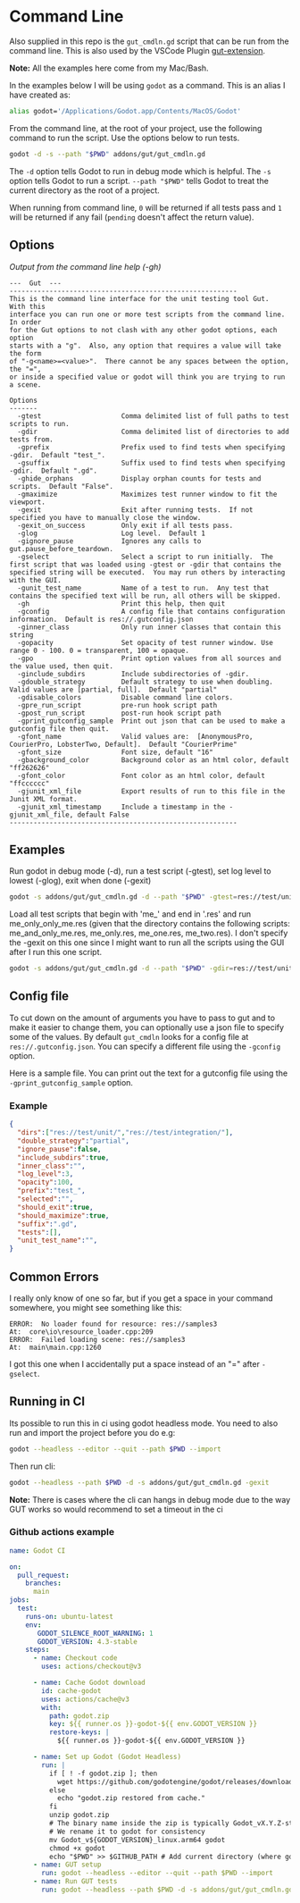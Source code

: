 # Command Line
Also supplied in this repo is the `gut_cmdln.gd` script that can be run from the command line.  This is also used by the VSCode Plugin [gut-extension](https://marketplace.visualstudio.com/items?itemName=bitwes.gut-extension).

__Note:__ All the examples here come from my Mac/Bash.

In the examples below I will be using `godot` as a command.  This is an alias I have created as:
```bash
alias godot='/Applications/Godot.app/Contents/MacOS/Godot'
```

From the command line, at the root of your project, use the following command to run the script.  Use the options below to run tests.

```bash
godot -d -s --path "$PWD" addons/gut/gut_cmdln.gd
```

The `-d` option tells Godot to run in debug mode which is helpful.  The `-s` option tells Godot to run a script. `--path "$PWD"` tells Godot to treat the current directory as the root of a project.

When running from command line, `0` will be returned if all tests pass and `1` will be returned if any fail (`pending` doesn't affect the return value).

## Options
_Output from the command line help (-gh)_
```
---  Gut  ---
---------------------------------------------------------
This is the command line interface for the unit testing tool Gut.  With this
interface you can run one or more test scripts from the command line.  In order
for the Gut options to not clash with any other godot options, each option
starts with a "g".  Also, any option that requires a value will take the form
of "-g<name>=<value>".  There cannot be any spaces between the option, the "=",
or inside a specified value or godot will think you are trying to run a scene.

Options
-------
  -gtest                    Comma delimited list of full paths to test scripts to run.
  -gdir                     Comma delimited list of directories to add tests from.
  -gprefix                  Prefix used to find tests when specifying -gdir.  Default "test_".
  -gsuffix                  Suffix used to find tests when specifying -gdir.  Default ".gd".
  -ghide_orphans            Display orphan counts for tests and scripts.  Default "False".
  -gmaximize                Maximizes test runner window to fit the viewport.
  -gexit                    Exit after running tests.  If not specified you have to manually close the window.
  -gexit_on_success         Only exit if all tests pass.
  -glog                     Log level.  Default 1
  -gignore_pause            Ignores any calls to gut.pause_before_teardown.
  -gselect                  Select a script to run initially.  The first script that was loaded using -gtest or -gdir that contains the specified string will be executed.  You may run others by interacting with the GUI.
  -gunit_test_name          Name of a test to run.  Any test that contains the specified text will be run, all others will be skipped.
  -gh                       Print this help, then quit
  -gconfig                  A config file that contains configuration information.  Default is res://.gutconfig.json
  -ginner_class             Only run inner classes that contain this string
  -gopacity                 Set opacity of test runner window. Use range 0 - 100. 0 = transparent, 100 = opaque.
  -gpo                      Print option values from all sources and the value used, then quit.
  -ginclude_subdirs         Include subdirectories of -gdir.
  -gdouble_strategy         Default strategy to use when doubling.  Valid values are [partial, full].  Default "partial"
  -gdisable_colors          Disable command line colors.
  -gpre_run_script          pre-run hook script path
  -gpost_run_script         post-run hook script path
  -gprint_gutconfig_sample  Print out json that can be used to make a gutconfig file then quit.
  -gfont_name               Valid values are:  [AnonymousPro, CourierPro, LobsterTwo, Default].  Default "CourierPrime"
  -gfont_size               Font size, default "16"
  -gbackground_color        Background color as an html color, default "ff262626"
  -gfont_color              Font color as an html color, default "ffcccccc"
  -gjunit_xml_file          Export results of run to this file in the Junit XML format.
  -gjunit_xml_timestamp     Include a timestamp in the -gjunit_xml_file, default False
---------------------------------------------------------
```

## Examples

Run godot in debug mode (-d), run a test script (-gtest), set log level to lowest (-glog), exit when done (-gexit)

```bash
godot -s addons/gut/gut_cmdln.gd -d --path "$PWD" -gtest=res://test/unit/sample_tests.gd -glog=1 -gexit
```

Load all test scripts that begin with 'me_' and end in '.res' and run me_only_only_me.res (given that the directory contains the following scripts:  me_and_only_me.res, me_only.res, me_one.res, me_two.res).  I don't specify the -gexit on this one since I might want to run all the scripts using the GUI after I run this one script.

```bash
godot -s addons/gut/gut_cmdln.gd -d --path "$PWD" -gdir=res://test/unit -gprefix=me_ -gsuffix=.res -gselect=only_me
```

## Config file
To cut down on the amount of arguments you have to pass to gut and to make it easier to change them, you can optionally use a json file to specify some of the values.  By default `gut_cmdln` looks for a config file at `res://.gutconfig.json`.  You can specify a different file using the `-gconfig` option.

Here is a sample file.  You can print out the text for a gutconfig file using the `-gprint_gutconfig_sample` option.
### Example
``` json
{
  "dirs":["res://test/unit/","res://test/integration/"],
  "double_strategy":"partial",
  "ignore_pause":false,
  "include_subdirs":true,
  "inner_class":"",
  "log_level":3,
  "opacity":100,
  "prefix":"test_",
  "selected":"",
  "should_exit":true,
  "should_maximize":true,
  "suffix":".gd",
  "tests":[],
  "unit_test_name":"",
}
```


## Common Errors
I really only know of one so far, but if you get a space in your command somewhere, you might see something like this:
```
ERROR:  No loader found for resource: res://samples3
At:  core\io\resource_loader.cpp:209
ERROR:  Failed loading scene: res://samples3
At:  main\main.cpp:1260
```
I got this one when I accidentally put a space instead of an "=" after `-gselect`.


## Running in CI

Its possible to run this in ci using godot headless mode. You need to also run and import the project before you do e.g:

```bash
godot --headless --editor --quit --path $PWD --import
```

Then run cli:

```bash
godot --headless --path $PWD -d -s addons/gut/gut_cmdln.gd -gexit
```

**Note:** There is cases where the cli can hangs in debug mode due to the way GUT works  so would recommend to set a timeout in the ci 

### Github actions example

```yaml
name: Godot CI

on:
  pull_request:
    branches:
      main
jobs:
  test:
    runs-on: ubuntu-latest
    env:
       GODOT_SILENCE_ROOT_WARNING: 1
       GODOT_VERSION: 4.3-stable
    steps:
      - name: Checkout code
        uses: actions/checkout@v3

      - name: Cache Godot download
        id: cache-godot
        uses: actions/cache@v3
        with:
          path: godot.zip
          key: ${{ runner.os }}-godot-${{ env.GODOT_VERSION }}
          restore-keys: |
            ${{ runner.os }}-godot-${{ env.GODOT_VERSION }}

      - name: Set up Godot (Godot Headless)
        run: |
          if [ ! -f godot.zip ]; then
            wget https://github.com/godotengine/godot/releases/download/${GODOT_VERSION}/Godot_v${GODOT_VERSION}_linux.x86_64.zip -O godot.zip
          else
            echo "godot.zip restored from cache."
          fi
          unzip godot.zip
          # The binary name inside the zip is typically Godot_vX.Y.Z-stable_linux.arm64
          # We rename it to godot for consistency
          mv Godot_v${GODOT_VERSION}_linux.arm64 godot
          chmod +x godot
          echo "$PWD" >> $GITHUB_PATH # Add current directory (where godot is) to PATH
      - name: GUT setup
        run: godot --headless --editor --quit --path $PWD --import
      - name: Run GUT tests
        run: godot --headless --path $PWD -d -s addons/gut/gut_cmdln.gd -gexit

```
